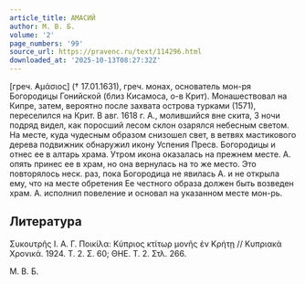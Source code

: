 ```yaml
---
article_title: АМАСИЙ
author: М. В. Б.
volume: '2'
page_numbers: '99'
source_url: https://pravenc.ru/text/114296.html
downloaded_at: '2025-10-13T08:27:32Z'
---
```


[греч. ̓Αμάσιος] († 17.01.1631), греч. монах, основатель мон-ря Богородицы Гонийской (близ Кисамоса, о-в Крит). Монашествовал на Кипре, затем, вероятно после захвата острова турками (1571), переселился на Крит. В авг. 1618 г. А., молившийся вне скита, 3 ночи подряд видел, как поросший лесом склон озарялся небесным светом. На месте, куда чудесным образом снизошел свет, в ветвях мастикового дерева подвижник обнаружил икону Успения Пресв. Богородицы и отнес ее в алтарь храма. Утром икона оказалась на прежнем месте. А. опять принес ее в храм, но она вернулась на то же место. Это повторялось неск. раз, пока Богородица не явилась А. и не открыла ему, что на месте обретения Ее честного образа должен быть возведен храм. А. исполнил повеление и основал на указанном месте мон-рь.

## Литература

Συκουτρῆς Ι. Α. Γ. Ποικίλα: Κύπριος κτίτωρ μονῆς ἐν Κρήτῃ // Κυπριακὰ Χρονικά. 1924. Τ. 2. Σ. 60; ΘΗΕ. Τ. 2. Στλ. 266.

М. В. Б.
